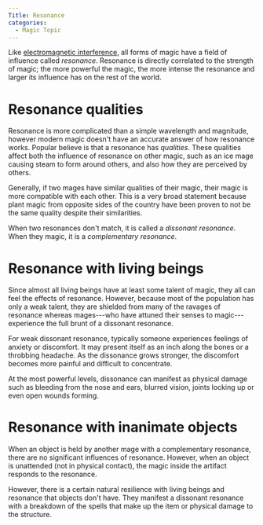 ```yaml
---
Title: Resonance
categories:
  - Magic Topic
---
```


Like [electromagnetic interference](http://en.wikipedia.org/wiki/Electromagnetic_interference), all forms of magic have a field of influence called *resonance*. Resonance is directly correlated to the strength of magic; the more powerful the magic, the more intense the resonance and larger its influence has on the rest of the world.

# Resonance qualities

Resonance is more complicated than a simple wavelength and magnitude, however modern magic doesn't have an accurate answer of how resonance works. Popular believe is that a resonance has *qualities*. These qualities affect both the influence of resonance on other magic, such as an ice mage causing steam to form around others, and also how they are perceived by others.

Generally, if two mages have similar qualities of their magic, their magic is more compatible with each other. This is a very broad statement because plant magic from opposite sides of the country have been proven to not be the same quality despite their similarities.

When two resonances don't match, it is called a *dissonant resonance*. When they magic, it is a *complementary resonance*.

# Resonance with living beings

Since almost all living beings have at least some talent of magic, they all can feel the effects of resonance. However, because most of the population has only a weak talent, they are shielded from many of the ravages of resonance whereas mages---who have attuned their senses to magic---experience the full brunt of a dissonant resonance.

For weak dissonant resonance, typically someone experiences feelings of anxiety or discomfort. It may present itself as an inch along the bones or a throbbing headache. As the dissonance grows stronger, the discomfort becomes more painful and difficult to concentrate.

At the most powerful levels, dissonance can manifest as physical damage such as bleeding from the nose and ears, blurred vision, joints locking up or even open wounds forming.

# Resonance with inanimate objects

When an object is held by another mage with a complementary resonance, there are no significant influences of resonance. However, when an object is unattended (not in physical contact), the magic inside the artifact responds to the resonance.

However, there is a certain natural resilience with living beings and resonance that objects don't have. They manifest a dissonant resonance with a breakdown of the spells that make up the item or physical damage to the structure.
